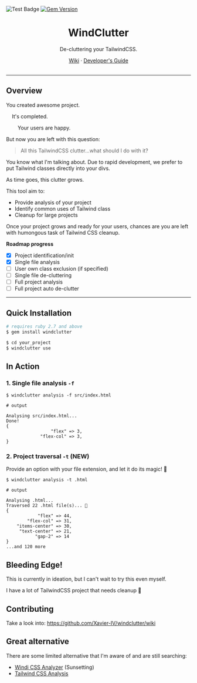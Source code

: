 ![Test Badge](https://github.com/Xavier-iV/windclutter/actions/workflows/main.yml/badge.svg) [![Gem Version](https://badge.fury.io/rb/windclutter.svg)](https://badge.fury.io/rb/windclutter)

<div align="center">
  <h1>WindClutter</h1>
  <p>De-cluttering your TailwindCSS.</p>
</div>

<p align="center">
  <a href="https://github.com/Xavier-IV/windclutter/wiki">Wiki</a>
  ·
  <a href="https://github.com/Xavier-IV/windclutter/wiki/Developer">Developer's Guide</a>
  <br>
  <br>
</p>

<hr/>

## Overview

You created awesome project.

&nbsp;&nbsp;&nbsp;&nbsp;It's completed.

&nbsp;&nbsp;&nbsp;&nbsp;&nbsp;&nbsp;&nbsp;&nbsp;Your users are happy. 

But now you are left with this question:

> All this TailwindCSS clutter...what should I do with it?

You know what I'm talking about. Due to rapid development, we prefer to put Tailwind classes directly into your divs.

As time goes, this clutter grows.

This tool aim to:

- Provide analysis of your project
- Identify common uses of Tailwind class
- Cleanup for large projects

Once your project grows and ready for your users, chances are you are left with
humongous task of Tailwind CSS cleanup.

**Roadmap progress**

- [x] Project identification/init
- [x] Single file analysis
- [ ] User own class exclusion (if specified)
- [ ] Single file de-cluttering
- [ ] Full project analysis
- [ ] Full project auto de-clutter

<hr/>

## Quick Installation

```bash
# requires ruby 2.7 and above
$ gem install windclutter

$ cd your_project
$ windclutter use
```

## In Action

### 1. Single file analysis `-f`
```
$ windclutter analysis -f src/index.html
```

```
# output

Analysing src/index.html...
Done!
{
                 "flex" => 3,
             "flex-col" => 3,
}
```

### 2. Project traversal `-t` (NEW)

Provide an option with your file extension, and let it do its magic! 🎉

```
$ windclutter analysis -t .html
```

```
# output

Analysing .html...
Traversed 22 .html file(s)... 🎉
{
            "flex" => 44,
        "flex-col" => 31,
    "items-center" => 30,
     "text-center" => 21,
           "gap-2" => 14
}
...and 120 more
```

## Bleeding Edge!

This is currently in ideation, but I can't wait to try this even myself.

I have a lot of TailwindCSS project that needs cleanup 🤯

## Contributing

Take a look into:
https://github.com/Xavier-IV/windclutter/wiki


## Great alternative

There are some limited alternative that I'm aware of and are still searching:

- [Windi CSS Analyzer](https://windicss.org/features/analyzer.html) (Sunsetting)
- [Tailwind CSS Analysis](https://github.com/apvarun/tailwindcss-analysis)